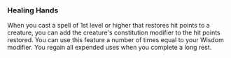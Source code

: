 ### Healing Hands
When you cast a spell of 1st level or higher that restores hit points to a creature, you can add the creature's constitution modifier to the hit points restored. You can use this feature a number of times equal to your Wisdom modifier. You regain all expended uses when you complete a long rest.